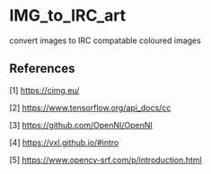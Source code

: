 # IMG_to_IRC_art
convert images to IRC compatable coloured images

## References

[1] <https://cimg.eu/>

[2] <https://www.tensorflow.org/api_docs/cc>

[3] <https://github.com/OpenNI/OpenNI>

[4]  <https://vxl.github.io/#intro>

[5] <https://www.opencv-srf.com/p/introduction.html>
